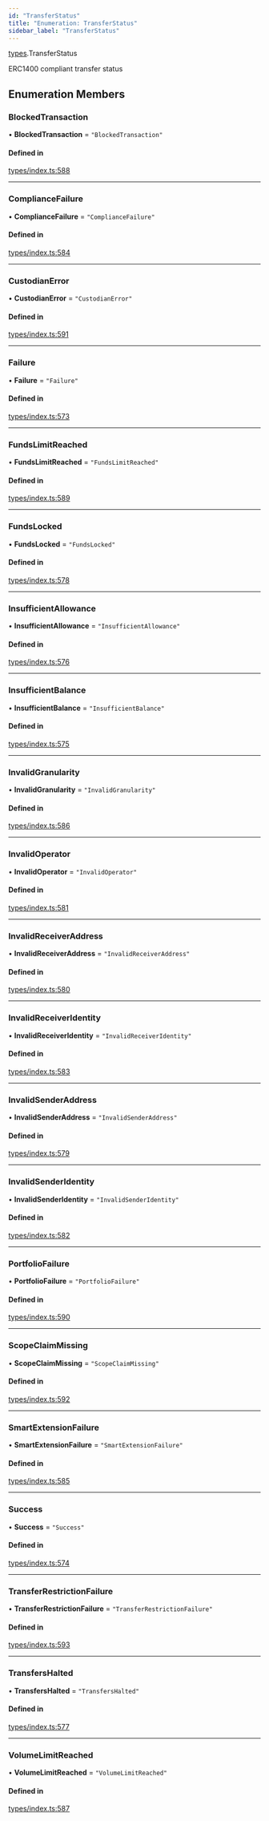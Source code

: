 ```yaml
---
id: "TransferStatus"
title: "Enumeration: TransferStatus"
sidebar_label: "TransferStatus"
---
```


[types](../../../modules/Types/Types.md).TransferStatus

ERC1400 compliant transfer status

## Enumeration Members

### BlockedTransaction

• **BlockedTransaction** = ``"BlockedTransaction"``

#### Defined in

[types/index.ts:588](https://github.com/PolymeshAssociation/polymesh-sdk/blob/2d3ac2aea/src/types/index.ts#L588)

___

### ComplianceFailure

• **ComplianceFailure** = ``"ComplianceFailure"``

#### Defined in

[types/index.ts:584](https://github.com/PolymeshAssociation/polymesh-sdk/blob/2d3ac2aea/src/types/index.ts#L584)

___

### CustodianError

• **CustodianError** = ``"CustodianError"``

#### Defined in

[types/index.ts:591](https://github.com/PolymeshAssociation/polymesh-sdk/blob/2d3ac2aea/src/types/index.ts#L591)

___

### Failure

• **Failure** = ``"Failure"``

#### Defined in

[types/index.ts:573](https://github.com/PolymeshAssociation/polymesh-sdk/blob/2d3ac2aea/src/types/index.ts#L573)

___

### FundsLimitReached

• **FundsLimitReached** = ``"FundsLimitReached"``

#### Defined in

[types/index.ts:589](https://github.com/PolymeshAssociation/polymesh-sdk/blob/2d3ac2aea/src/types/index.ts#L589)

___

### FundsLocked

• **FundsLocked** = ``"FundsLocked"``

#### Defined in

[types/index.ts:578](https://github.com/PolymeshAssociation/polymesh-sdk/blob/2d3ac2aea/src/types/index.ts#L578)

___

### InsufficientAllowance

• **InsufficientAllowance** = ``"InsufficientAllowance"``

#### Defined in

[types/index.ts:576](https://github.com/PolymeshAssociation/polymesh-sdk/blob/2d3ac2aea/src/types/index.ts#L576)

___

### InsufficientBalance

• **InsufficientBalance** = ``"InsufficientBalance"``

#### Defined in

[types/index.ts:575](https://github.com/PolymeshAssociation/polymesh-sdk/blob/2d3ac2aea/src/types/index.ts#L575)

___

### InvalidGranularity

• **InvalidGranularity** = ``"InvalidGranularity"``

#### Defined in

[types/index.ts:586](https://github.com/PolymeshAssociation/polymesh-sdk/blob/2d3ac2aea/src/types/index.ts#L586)

___

### InvalidOperator

• **InvalidOperator** = ``"InvalidOperator"``

#### Defined in

[types/index.ts:581](https://github.com/PolymeshAssociation/polymesh-sdk/blob/2d3ac2aea/src/types/index.ts#L581)

___

### InvalidReceiverAddress

• **InvalidReceiverAddress** = ``"InvalidReceiverAddress"``

#### Defined in

[types/index.ts:580](https://github.com/PolymeshAssociation/polymesh-sdk/blob/2d3ac2aea/src/types/index.ts#L580)

___

### InvalidReceiverIdentity

• **InvalidReceiverIdentity** = ``"InvalidReceiverIdentity"``

#### Defined in

[types/index.ts:583](https://github.com/PolymeshAssociation/polymesh-sdk/blob/2d3ac2aea/src/types/index.ts#L583)

___

### InvalidSenderAddress

• **InvalidSenderAddress** = ``"InvalidSenderAddress"``

#### Defined in

[types/index.ts:579](https://github.com/PolymeshAssociation/polymesh-sdk/blob/2d3ac2aea/src/types/index.ts#L579)

___

### InvalidSenderIdentity

• **InvalidSenderIdentity** = ``"InvalidSenderIdentity"``

#### Defined in

[types/index.ts:582](https://github.com/PolymeshAssociation/polymesh-sdk/blob/2d3ac2aea/src/types/index.ts#L582)

___

### PortfolioFailure

• **PortfolioFailure** = ``"PortfolioFailure"``

#### Defined in

[types/index.ts:590](https://github.com/PolymeshAssociation/polymesh-sdk/blob/2d3ac2aea/src/types/index.ts#L590)

___

### ScopeClaimMissing

• **ScopeClaimMissing** = ``"ScopeClaimMissing"``

#### Defined in

[types/index.ts:592](https://github.com/PolymeshAssociation/polymesh-sdk/blob/2d3ac2aea/src/types/index.ts#L592)

___

### SmartExtensionFailure

• **SmartExtensionFailure** = ``"SmartExtensionFailure"``

#### Defined in

[types/index.ts:585](https://github.com/PolymeshAssociation/polymesh-sdk/blob/2d3ac2aea/src/types/index.ts#L585)

___

### Success

• **Success** = ``"Success"``

#### Defined in

[types/index.ts:574](https://github.com/PolymeshAssociation/polymesh-sdk/blob/2d3ac2aea/src/types/index.ts#L574)

___

### TransferRestrictionFailure

• **TransferRestrictionFailure** = ``"TransferRestrictionFailure"``

#### Defined in

[types/index.ts:593](https://github.com/PolymeshAssociation/polymesh-sdk/blob/2d3ac2aea/src/types/index.ts#L593)

___

### TransfersHalted

• **TransfersHalted** = ``"TransfersHalted"``

#### Defined in

[types/index.ts:577](https://github.com/PolymeshAssociation/polymesh-sdk/blob/2d3ac2aea/src/types/index.ts#L577)

___

### VolumeLimitReached

• **VolumeLimitReached** = ``"VolumeLimitReached"``

#### Defined in

[types/index.ts:587](https://github.com/PolymeshAssociation/polymesh-sdk/blob/2d3ac2aea/src/types/index.ts#L587)
